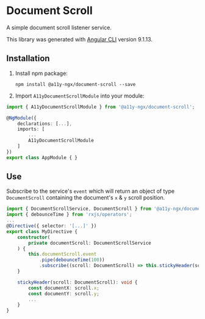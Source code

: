 # Document Scroll

A simple document scroll listener service.

This library was generated with [Angular CLI](https://github.com/angular/angular-cli) version 9.1.13.

## Installation

1. Install npm package:

   `npm install @a11y-ngx/document-scroll --save`

2. Import `A11yDocumentScrollModule` into your module:

```typescript
import { A11yDocumentScrollModule } from '@a11y-ngx/document-scroll';

@NgModule({
    declarations: [...],
    imports: [
        ...
        A11yDocumentScrollModule
    ]
})
export class AppModule { }
```

## Use

Subscribe to the service's `event` which will return an object of type `DocumentScroll` containing the document's `x` & `y` scroll position.

```typescript
import { DocumentScrollService, DocumentScroll } from '@a11y-ngx/document-scroll';
import { debounceTime } from 'rxjs/operators';
...
@Directive({ selector: '[...]' })
export class MyDirective {
    constructor(
        private documentScroll: DocumentScrollService
    ) {
        this.documentScroll.event
            .pipe(debounceTime(100))
            .subscribe((scroll: DocumentScroll) => this.stickyHeader(scroll));
    }

    stickyHeader(scroll: DocumentScroll): void {
        const documentX: scroll.x;
        const documentY: scroll.y;
        ...
    }
}
```

